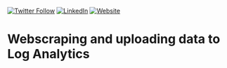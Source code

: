[![Twitter Follow](https://img.shields.io/badge/Twitter-1DA1F2?style=for-the-badge&logo=twitter&logoColor=white)](https://twitter.com/UgurKocDe/)  [![LinkedIn](https://img.shields.io/badge/LinkedIn-0077B5?style=for-the-badge&logo=linkedin&logoColor=white)](https://www.linkedin.com/in/ugur-koc-302b9817a/)  [![Website](https://img.shields.io/badge/website-000000?style=for-the-badge&logo=About.me&logoColor=white)](https://ugurkoc.de)

# Webscraping and uploading data to Log Analytics
